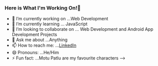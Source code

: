 ### Here is What I'm Working On!👋

- 🔭 I’m currently working on ...Web Development 
- 🌱 I’m currently learning ... JavaScript
- 👯 I’m looking to collaborate on ... Web Development and Android App Development Projects
- 💬 Ask me about ...Anything
- 📫 How to reach me: ...[LinkedIn](https://www.linkedin.com/in/aman-kumar-8997131a7/)
- 😄 Pronouns: ...He/Him
- ⚡ Fun fact: ...Motu Patlu are my favourite characters
-->
